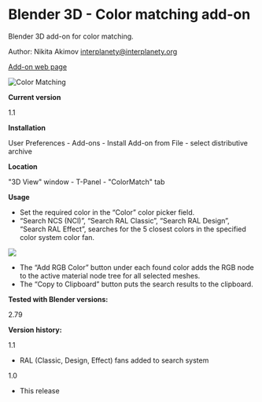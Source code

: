 # Blender 3D - Color matching add-on
Blender 3D add-on for color matching.

Author: Nikita Akimov interplanety@interplanety.org

<a href="https://b3d.interplanety.org/en/blender-add-on-color-matching/">Add-on web page</a>

<img src="https://b3d.interplanety.org/wp-content/upload_content/2018/04/00-400x200.png" title="Color Matching">

**Current version**

1.1

**Installation**

User Preferences - Add-ons - Install Add-on from File - select distributive archive

**Location**

"3D View" window - T-Panel - "ColorMatch" tab

**Usage**

- Set the required color in the “Color” color picker field.
- “Search NCS (NCl)”, “Search RAL Classic”, “Search RAL Design”, “Search RAL Effect”, searches for the 5 closest colors in the specified color system color fan.

<img src="https://b3d.interplanety.org/wp-content/upload_content/2018/04/01-400x212.png">

- The “Add RGB Color” button under each found color adds the RGB node to the active material node tree for all selected meshes.
- The “Copy to Clipboard” button puts the search results to the clipboard.

**Tested with Blender versions:**

2.79

**Version history:**

1.1
- RAL (Classic, Design, Effect) fans added to search system

1.0
- This release
